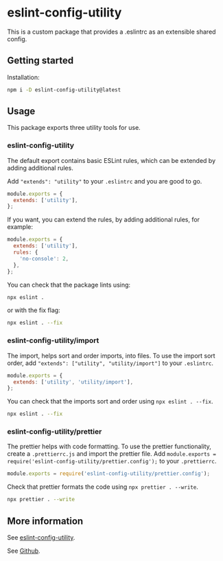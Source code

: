 # eslint-config-utility

This is a custom package that provides a .eslintrc as an extensible shared config.

## Getting started

Installation:

```sh
npm i -D eslint-config-utility@latest
```

## Usage

This package exports three utility tools for use.

### eslint-config-utility

The default export contains basic ESLint rules, which can be extended by adding additional rules.

Add `"extends": "utility"` to your `.eslintrc` and you are good to go.

```js
module.exports = {
  extends: ['utility'],
};
```

If you want, you can extend the rules, by adding additional rules, for example:

```js
module.exports = {
  extends: ['utility'],
  rules: {
    'no-console': 2,
  },
};
```

You can check that the package lints using:

```sh
npx eslint .
```

or with the fix flag:

```sh
npx eslint . --fix
```

### eslint-config-utility/import

The import, helps sort and order imports, into files.
To use the import sort order, add `"extends": ["utility", "utility/import"]` to your `.eslintrc`.

```js
module.exports = {
  extends: ['utility', 'utility/import'],
};
```

You can check that the imports sort and order using `npx eslint . --fix`.

```sh
npx eslint . --fix
```

### eslint-config-utility/prettier

The prettier helps with code formatting.
To use the prettier functionality, create a `.prettierrc.js` and import the prettier file. Add `module.exports = require('eslint-config-utility/prettier.config');` to your `.prettierrc`.

```js
module.exports = require('eslint-config-utility/prettier.config');
```

Check that prettier formats the code using `npx prettier . --write`.

```sh
npx prettier . --write
```

## More information

See [eslint-config-utility](https://www.npmjs.com/package/eslint-config-utility).

See [Github](https://github.com/stanley-agwu/utility-config).
